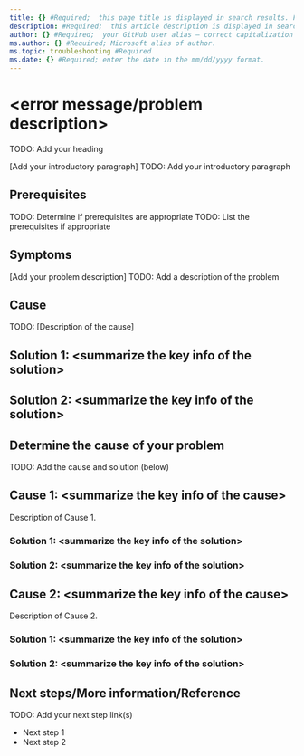 ```yaml
---
title: {} #Required;  this page title is displayed in search results. For SEO purposes, include the primary keywords of the error message/problem description. 
description: #Required;  this article description is displayed in search results.
author: {} #Required;  your GitHub user alias — correct capitalization is needed.
ms.author: {} #Required; Microsoft alias of author.
ms.topic: troubleshooting #Required
ms.date: {} #Required; enter the date in the mm/dd/yyyy format.
---
```


<!---Recommended: Remove all the comments in this template before you sign-off or merge to the main branch.--->

<!---Problem resolution articles help customers quickly identify the cause of the problem or error message occurring with a service or feature and find the steps needed to resolve the problem.
--->

<!--- 1. H1--------------------------------------------------------------------------------------------
Required: expand the keywords of the error message/problem description by adding those that aren't in the page title.
-->

# \<error message/problem description>
TODO: Add your heading

<!-- 2. Introductory paragraph ----------------------------------------------------------

Required: Begin the article with a concise description of the problem the customer is trying to fix. Include as 
many keywords from the error message or symptoms as possible in the first sentences. The information in the introduction 
section should help the customer decide whether the article applies to the issue that they've come across.
Readers should have a clear idea of what they will do in this article after reading the introduction.
-->

[Add your introductory paragraph]
TODO: Add your introductory paragraph

<!-- 3. Prerequisites --------------------------------------------------------------------

Optional: If there are prerequisites for the task covered by the how-to guide, make 
**Prerequisites** your first H2 in the guide. The prerequisites H2 is never numbered.
Use clear and unambiguous language and use a unordered list format.
If there are specific versions of software a user needs, call out those versions (for example: 
Visual Studio 2019 or later).
It's OK to link to content to assist them before they begin.
-->

## Prerequisites
TODO: Determine if prerequisites are appropriate
TODO: List the prerequisites if appropriate

<!-- 4. Symptoms --------------------------------------------------------------------

Optional: If there is no additional info than the info provided in H1, you don't need this Symptoms section. If H1 doesn't adequately describe the scenario, expand on it here. Precisely describe what the customer may be experiencing when encountering the problem. If relevant general troubleshooting information is available, link to it from here.
-->

## Symptoms

<!-- 5. Problem description -------------------------------------------------------------------->

[Add your problem description]
TODO: Add a description of the problem

<!-- 6. Cause ----------------------------------------------------------------------------------

Required: 

Scenario 1: The issue only has one cause, but several solutions are available to resolve it. List the cause and each solution as an H2 (**Cause** and **Solution #** where **#** is a successive number of possible solutions). Put the solutions in order of complexity from simplest to most complex and provide instructions on how to choose from among them. --->

## Cause
TODO: [Description of the cause]

## Solution 1: \<summarize the key info of  the solution>

<!---Required: List the steps that should be taken to resolve the problem. --->

## Solution 2: \<summarize the key info of the solution>

<!---Required: List the steps that should be taken to resolve the problem. --->

<!---Scenario 2: There are several causes and corresponding solutions for a problem. List  **Cause #** as an H2 and provide guidance and instructions to help the customer determine the cause of the issue if you deem it necessary. --->

<!-- 7. Problem cause ------------------------------------------------------------------------
Optional:  Provide guidance and instructions to help the customer determine the cause of the issue. --->

## Determine the cause of your problem
TODO: Add the cause and solution (below)


## Cause 1: \<summarize the key info of the cause>

<!---Required: Most common cause  --->

Description of Cause 1.

### Solution 1: \<summarize the key info of the solution>

<!---Required: Simplest solution—list the steps of the solution/workaround. --->

### Solution 2: \<summarize the key info of the solution>

<!---Required: List the steps of the solution/workaround.--->

## Cause 2: \<summarize the key info of the cause>

Description of Cause 2.

### Solution 1: \<summarize the key info of the solution>

<!---Required: Simplest solution—list the steps of the solution/workaround--->

### Solution 2: \<summarize the key info of the solution>

<!---Required: List the steps of the solution/workaround.--->

<!--- 8. Next steps ----------------------------------------------------------------------

Optional: Include this section if there are 1 -3 concrete, highly relevant next steps the user should take. Otherwise, delete this section if there are no next steps. This section is not a place for a list of links. If you provide links to the next steps, include text that explains why the next steps are relevant or important. If you provide links for more information or reference, you should also include text to help the customers determine which ones are relevant for their issue.--->

## Next steps/More information/Reference
TODO: Add your next step link(s)

- Next step 1
- Next step 2